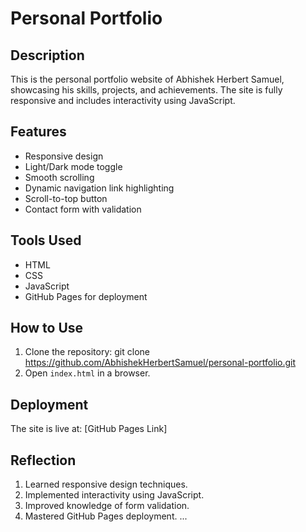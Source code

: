 # Personal Portfolio

## Description
This is the personal portfolio website of Abhishek Herbert Samuel, showcasing his skills, projects, and achievements. The site is fully responsive and includes interactivity using JavaScript.

## Features
- Responsive design
- Light/Dark mode toggle
- Smooth scrolling
- Dynamic navigation link highlighting
- Scroll-to-top button
- Contact form with validation

## Tools Used
- HTML
- CSS
- JavaScript
- GitHub Pages for deployment

## How to Use
1. Clone the repository:
    git clone https://github.com/AbhishekHerbertSamuel/personal-portfolio.git
2. Open `index.html` in a browser.

## Deployment
The site is live at: [GitHub Pages Link]

## Reflection
1. Learned responsive design techniques.
2. Implemented interactivity using JavaScript.
3. Improved knowledge of form validation.
4. Mastered GitHub Pages deployment.
...

